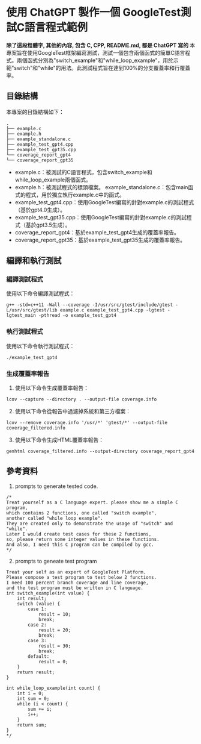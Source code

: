 # 使用 ChatGPT 製作一個 GoogleTest測試C語言程式範例
**除了這段粗體字, 其他的內容, 包含 C, CPP, README.md, 都是 ChatGPT 寫的**
本專案旨在使用GoogleTest框架編寫測試，測試一個包含兩個函式的簡單C語言程式。兩個函式分別為"switch_example"和"while_loop_example"，用於示範"switch"和"while"的用法。此測試程式旨在達到100%的分支覆蓋率和行覆蓋率。

## 目錄結構
本專案的目錄結構如下：
```
.
├── example.c
├── example.h
├── example_standalone.c
├── example_test_gpt4.cpp
├── example_test_gpt35.cpp
└── coverage_report_gpt4
└── coverage_report_gpt35
```
- example.c：被測試的C語言程式，包含switch_example和while_loop_example兩個函式。
- example.h：被測試程式的標頭檔案。
example_standalone.c：包含main函式的程式，用於獨立執行example.c中的函式。
- example_test_gpt4.cpp：使用GoogleTest編寫的針對example.c的測試程式（基於gpt4.0生成）。
- example_test_gpt35.cpp：使用GoogleTest編寫的針對example.c的測試程式（基於gpt3.5生成）。
- coverage_report_gpt4：基於example_test_gpt4生成的覆蓋率報告。
- coverage_report_gpt35：基於example_test_gpt35生成的覆蓋率報告。

## 編譯和執行測試
### 編譯測試程式
使用以下命令編譯測試程式：
```
g++ -std=c++11 -Wall --coverage -I/usr/src/gtest/include/gtest -L/usr/src/gtest/lib example.c example_test_gpt4.cpp -lgtest -lgtest_main -pthread -o example_test_gpt4
```
### 執行測試程式
使用以下命令執行測試程式：
```
./example_test_gpt4
```
### 生成覆蓋率報告
1. 使用以下命令生成覆蓋率報告：
```
lcov --capture --directory . --output-file coverage.info

```
2. 使用以下命令從報告中過濾掉系統和第三方檔案：
```
lcov --remove coverage.info '/usr/*' 'gtest/*' --output-file coverage_filtered.info
```
3. 使用以下命令生成HTML覆蓋率報告：
```
genhtml coverage_filtered.info --output-directory coverage_report_gpt4
```
## 參考資料
1. prompts to generate tested code.
```
/*
Treat yourself as a C language expert. please show me a simple C program, 
which contains 2 functions, one called "switch example", 
another called "while loop example". 
They are created only to demonstrate the usage of "switch" and "while". 
Later I would create test cases for these 2 functions, 
so, please return some integer values in these functions.
And also, I need this C program can be compiled by gcc.
*/
```
2. prompts to geneate test program
```
Treat your self as an expert of GoogleTest Platform. 
Please compose a test program to test below 2 functions. 
I need 100 percent branch coverage and line coverage, 
and the test program must be written in C language.
int switch_example(int value) {
    int result;
    switch (value) {
        case 1:
            result = 10;
            break;
        case 2:
            result = 20;
            break;
        case 3:
            result = 30;
            break;
        default:
            result = 0;
    }
    return result;
}

int while_loop_example(int count) {
    int i = 0;
    int sum = 0;
    while (i < count) {
        sum += i;
        i++;
    }
    return sum;
} 
*/
```



